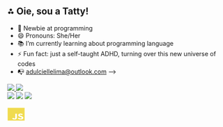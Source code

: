 ## ⁂ Oie, sou a Tatty!

- 🌱 Newbie at programming 
- 😄 Pronouns: She/Her
- 📚 I’m currently learning about programming language
- ⚡ Fun fact: just a self-taught ADHD, turning over this new universe of codes
- 📭 adulciellelima@outlook.com
-->
 <div>
  <a href="https://github.com/tattylima">
  <img height="180em" src="https://github-readme-stats.vercel.app/api?username=TattyLima&show_icons=true&theme=dark&include_all_commits=true&count_private=true"/>
  <img height="180em" src="https://github-readme-stats.vercel.app/api/top-langs/?username=TattyLima&layout=compact&langs_count=7&theme=dark"/>
</div>

<div> 
<a href="https://instagram.com/tattylima9" target="_blank"><img src="https://img.shields.io/badge/-Instagram-%23E4405F?style=for-the-badge&logo=instagram&logoColor=white" target="_blank"></a>
 	<a href="https://www.twitch.tv/tattylima9" target="_blank"><img src="https://img.shields.io/badge/Twitch-9146FF?style=for-the-badge&logo=twitch&logoColor=white" target="_blank"></a>
  <a href="https://https://www.linkedin.com/in/tattylima/" target="_blank"><img src="https://img.shields.io/badge/-LinkedIn-%230077B5?style=for-the-badge&logo=linkedin&logoColor=white" target="_blank"></a> 
  
<div style="display: inline_block"><br>
  <img align="center" alt="Rafa-Js" height="30" width="40" src="https://raw.githubusercontent.com/devicons/devicon/master/icons/javascript/javascript-plain.svg">
  </div>
